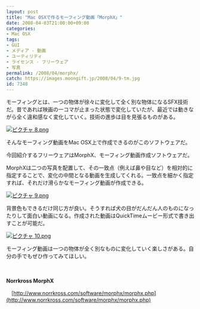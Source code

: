 ```yaml
---
layout: post
title: "Mac OSXで作るモーフィング動画「MorphX」"
date: 2008-04-03T21:00:00+09:00
categories:
- Mac OSX
tags: 
- GUI
- メディア - 動画
- ユーティリティ
- ライセンス - フリーウェア
- 写真
permalink: /2008/04/morphx/
catch: https://images.moongift.jp/2008/04/9-tm.jpg
id: 7348
---
```

モーフィングとは、一つの物体が徐々に変化して全く別な物体になるSFX技術だ。昔であれば映画の一コマが止まった状態で変化していたが、最近では動きながら全く違和感なく変化していく。技術の進歩は目を見張るものがある。

  

[![ピクチャ 8.png](https://images.moongift.jp/2008/04/8-tm.jpg)](https://images.moongift.jp/2008/04/8.jpg)

  

そんなモーフィング動画をMac OSX上で作成できるのがこのソフトウェアだ。

  

今回紹介するフリーウェアはMorphX、モーフィング動画作成ソフトウェアだ。

  
  
<!--more-->  

MorphXは二つの写真を配置して、その一致点（例えば鼻や目など）を相対的に指定することで、変化の中間となる動画を生成してくれる。一致点を細かく指定すれば、それだけ滑らかなモーフィング動画が作成できる。

  

[![ピクチャ 9.png](https://images.moongift.jp/2008/04/9-tm.jpg)](https://images.moongift.jp/2008/04/9.jpg)

  

背景色もできるだけ同じ方が良い。そうすれば犬の目がだんだん人のものになったりして面白い動画になる。作成された動画はQuickTimeムービー形式で書き出すことが可能だ。

  

[![ピクチャ 10.png](https://images.moongift.jp/2008/04/10-tm.jpg)](https://images.moongift.jp/2008/04/10.jpg)

  

モーフィング動画は一つの物体が全く別なものに変化していく楽しさがある。自分の手でもぜひ作ってみてほしい。

  

　

  

**Norrkross MorphX**  
  
　[http://www.norrkross.com/software/morphx/morphx.php](http://www.norrkross.com/software/morphx/morphx.php)

  
